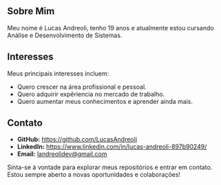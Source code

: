 ## Sobre Mim

Meu nome é Lucas Andreoli, tenho 19 anos e atualmente estou cursando Análise e Desenvolvimento de Sistemas.

## Interesses

Meus principais interesses incluem:

- Quero crescer na área profissional e pessoal.
- Quero adquirir expêriencia no mercado de trabalho.
- Quero aumentar meus conhecimentos e aprender ainda mais.

## Contato

- **GitHub:** https://github.com/LucasAndreoIi
- **LinkedIn:** https://www.linkedin.com/in/lucas-andreoli-897b90249/
- **Email:** landreolidev@gmail.com

Sinta-se à vontade para explorar meus repositórios e entrar em contato. Estou sempre aberto a novas oportunidades e colaborações!
